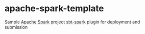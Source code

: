 # apache-spark-template
Sample  [Apache Spark](https://spark.apache.org/) project [sbt-spark](https://github.com/OPI-LIL/sbt-spark) plugin for deployment and submission
